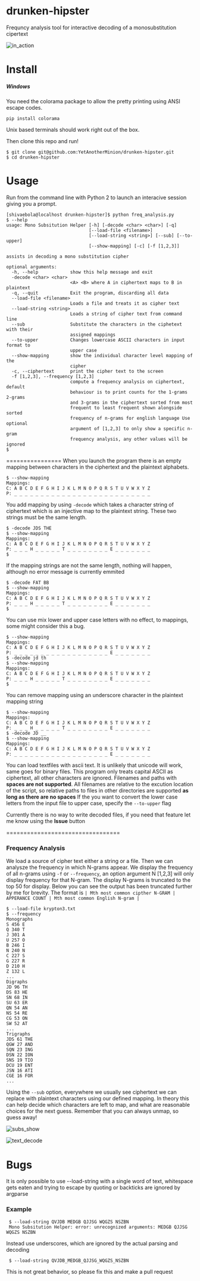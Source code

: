 # drunken-hipster
Frequncy analysis tool for interactive decoding of a monosubstitution cipertext

![in_action](https://cloud.githubusercontent.com/assets/8005290/8488462/b3fd5516-20e0-11e5-946b-ef3f39f9ad85.png)

# Install
##### Windows
You need the colorama package to allow the pretty printing using ANSI escape codes. 

	pip install colorama
	
Unix based terminals should work right out of the box.

Then clone this repo and run!

	$ git clone git@github.com:YetAnotherMinion/drunken-hipster.git
	$ cd drunken-hipster

# Usage
Run from the command line with Python 2 to launch an interacive session giving you a prompt.

   	[shivaebola@localhost drunken-hipster]$ python freq_analysis.py 
   	$ --help
   	usage: Mono Subsitution Helper [-h] [-decode <char> <char>] [-q]
	                               [--load-file <filename>]
	                               [--load-string <string>] [--sub] [--to-upper]
	                               [--show-mapping] [-c] [-f [1,2,3]]
	
	assists in decoding a mono substitution cipher
	
	optional arguments:
	  -h, --help            show this help message and exit
	  -decode <char> <char>
	                        <A> <B> where A in ciphertext maps to B in plaintext
	  -q, --quit            Exit the program, discarding all data
	  --load-file <filename>
	                        Loads a file and treats it as cipher text
	  --load-string <string>
	                        Loads a string of cipher text from command line
	  --sub                 Substitute the characters in the ciphetext with their
	                        assigned mappings
	  --to-upper            Changes lowercase ASCII characters in input format to
	                        upper case
	  --show-mapping        show the individual character level mapping of the
	                        cipher
	  -c, --ciphertext      print the cipher text to the screen
	  -f [1,2,3], --frequency [1,2,3]
	                        compute a frequency analysis on ciphertext, default
	                        behaviour is to print counts for the 1-grams 2-grams
	                        and 3-grams in the ciphertext sorted from most
	                        frequent to least frequent shown alongside sorted
	                        frequency of n-grams for english language Use optional
	                        argument of [1,2,3] to only show a specific n-gram
	                        frequency analysis, any other values will be ignored
	$ 

================
When you launch the program there is an empty mapping between characters in the ciphertext and the plaintext alphabets.

	$ --show-mapping
	Mappings:
	C: A B C D E F G H I J K L M N O P Q R S T U V W X Y Z
	P: _ _ _ _ _ _ _ _ _ _ _ _ _ _ _ _ _ _ _ _ _ _ _ _ _ _
	
You add mapping by using `-decode` which takes a character string of ciphertext which is an injective map to the
plaintext string. These two strings must be the same length.

	$ -decode JDS THE
	$ --show-mapping
	Mappings:
	C: A B C D E F G H I J K L M N O P Q R S T U V W X Y Z
	P: _ _ _ H _ _ _ _ _ T _ _ _ _ _ _ _ _ E _ _ _ _ _ _ _
	$   

If the mapping strings are not the same length, nothing will happen, although no error message is currently emmited

	$ -decode FAT BB
	$ --show-mapping
	Mappings:
	C: A B C D E F G H I J K L M N O P Q R S T U V W X Y Z
	P: _ _ _ H _ _ _ _ _ T _ _ _ _ _ _ _ _ E _ _ _ _ _ _ _
	$ 

You can use mix lower and upper case letters with no effect, to mappings, some might consider this a bug.

	$ --show-mapping
	Mappings:
	C: A B C D E F G H I J K L M N O P Q R S T U V W X Y Z
	P: _ _ _ _ _ _ _ _ _ _ _ _ _ _ _ _ _ _ E _ _ _ _ _ _ _
	$ -decode jd th
	$ --show-mapping
	Mappings:
	C: A B C D E F G H I J K L M N O P Q R S T U V W X Y Z
	P: _ _ _ H _ _ _ _ _ T _ _ _ _ _ _ _ _ E _ _ _ _ _ _ _
	$ 
You can remove mapping using an underscore character in the plaintext mapping string

	$ --show-mapping
	Mappings:
	C: A B C D E F G H I J K L M N O P Q R S T U V W X Y Z
	P: _ _ _ H _ _ _ _ _ T _ _ _ _ _ _ _ _ E _ _ _ _ _ _ _
	$ -decode JD __
	$ --show-mapping
	Mappings:
	C: A B C D E F G H I J K L M N O P Q R S T U V W X Y Z
	P: _ _ _ _ _ _ _ _ _ _ _ _ _ _ _ _ _ _ E _ _ _ _ _ _ _

You can load textfiles with ascii text. It is unlikely that unicode will work, same goes for binary files. 
This program only treats capital ASCII as  ciphertext, all other characters are ignored. 
Filenames and paths with **spaces are not supported**.
All filenames are relative to the excution location of the script, so relative paths to 
files in other directories are supported **as long as there are no spaces** If the you want to convert the lower 
case letters from the input file to upper case, specify the `--to-upper` flag


Currently there is no way to write decoded files, if you need that feature let me know using the **Issue** button

=================================
### Frequency Analysis
We load a source of cipher text either a string or a file. Then we can analysze the frequency in which N-grams appear.
We display the frequency of all n-grams using `-f` or `--frequency`, an option argument N [1,2,3] will only display frequency for that N-gram. The display N-grams is truncated to the top 50 for display. Below you can see the output has been truncated further by me for brevity. The format is `| Mth most common cipther N-GRAM | APPERANCE COUNT | Mth most common English N-gram |`
	
	$ --load-file krypton3.txt
	$ --frequency 
	Monographs
	S 456 E
	Q 340 T
	J 301 A
	U 257 O
	B 246 I
	N 240 N
	C 227 S
	G 227 R
	D 210 H
	Z 132 L
	...
	Digraphs
	JD 96 TH
	DS 83 HE
	SN 68 IN
	SU 63 ER
	QN 54 AN
	NS 54 RE
	CG 53 ON
	SW 52 AT
	...
	Trigraphs
	JDS 61 THE
	QGW 27 AND
	SQN 23 ING
	DSN 22 ION
	SNS 19 TIO
	DCU 19 ENT
	JSN 16 ATI
	CGE 16 FOR
	...

Using the `--sub` option, everywhere we usually see ciphertext we can replace with plaintext characters using our defined mapping. In theory this can help decide which characters are left to map, and what are reasonable choices for the next guess. Remember that you can always unmap, so guess away!


![subs_show](https://cloud.githubusercontent.com/assets/8005290/8484960/80d76ec8-20c8-11e5-93bf-63cf5a8f38d5.png)

![text_decode](https://cloud.githubusercontent.com/assets/8005290/8485456/b9e66a2c-20cb-11e5-8bc9-dd76703615b3.png)

# Bugs
It is only possible to use --load-string with a single word of text, whitespace gets eaten
and trying to escape by quoting or backticks are ignored by argparse
### Example
     $ --load-string QVJDB MEDGB QJJSG WQGZS NSZBN
     Mono Subsitution Helper: error: unrecognized arguments: MEDGB QJJSG WQGZS NSZBN

Instead use underscores, which are ignored by the actual parsing and decoding

	 $ --load-string QVJDB_MEDGB_QJJSG_WQGZS_NSZBN

This is not great behavior, so please fix this and make a pull request

